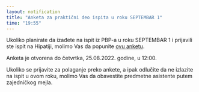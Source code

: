 ```yaml
---
layout: notification
title: "Anketa za praktični deo ispita u roku SEPTEMBAR 1"
time: "19:55"
---
```


Ukoliko planirate da izađete na ispit iz PBP-a u roku SEPTEMBAR 1 i prijavili ste ispit na Hipatiji, molimo Vas da popunite [ovu anketu](
https://docs.google.com/forms/d/e/1FAIpQLSeM7eprnFZU5za1juH9XDnzra0aVqCn-oWfQCJEbX9-lnc7Hw/viewform?usp=sf_link).

Anketa je otvorena do četvrtka, 25.08.2022. godine, u 12:00.

Ukoliko se prijavite za polaganje preko ankete, a ipak odlučite da ne izlazite na ispit u ovom roku, molimo Vas da obavestite predmetne asistente putem zajedničkog mejla.
